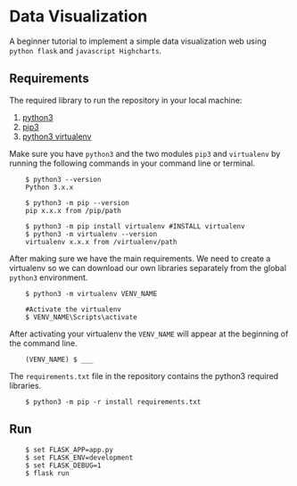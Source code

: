 # Data Visualization
A beginner tutorial to implement a simple data visualization web using `python flask` and `javascript Highcharts`.

## Requirements
The required library to run the repository in your local machine:
1. [python3](https://www.python.org/downloads/)
2. [pip3](https://www.activestate.com/resources/quick-reads/how-to-install-and-use-pip3/)
3. [python3 virtualenv](https://virtualenv.pypa.io/en/latest/)

Make sure you have `python3` and the two modules `pip3` and `virtualenv` by running the following commands in your command line or terminal.
```
    $ python3 --version
    Python 3.x.x
    
    $ python3 -m pip --version
    pip x.x.x from /pip/path

    $ python3 -m pip install virtualenv #INSTALL virtualenv
    $ python3 -m virtualenv --version
    virtualenv x.x.x from /virtualenv/path
```

After making sure we have the main requirements. We need to create a virtualenv so we can download our own libraries separately from the global `python3` environment.
```
    $ python3 -m virtualenv VENV_NAME

    #Activate the virtualenv
    $ VENV_NAME\Scripts\activate
```
After activating your virtualenv the `VENV_NAME` will appear at the beginning of the command line.

```
    (VENV_NAME) $ ___
```

The `requirements.txt` file in the repository contains the python3 required libraries.

```
    $ python3 -m pip -r install requirements.txt
```

## Run

```
    $ set FLASK_APP=app.py
    $ set FLASK_ENV=development
    $ set FLASK_DEBUG=1
    $ flask run
```